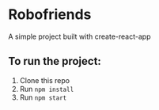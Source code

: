 # Robofriends

A simple project built with create-react-app

## To run the project:

1. Clone this repo
2. Run `npm install`
3. Run `npm start`
